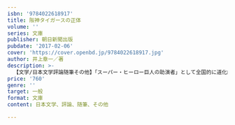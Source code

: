 ```yaml
---
isbn: '9784022618917'
title: 阪神タイガースの正体
volume: ''
series: 文庫
publisher: 朝日新聞出版
pubdate: '2017-02-06'
cover: 'https://cover.openbd.jp/9784022618917.jpg'
author: 井上章一／著
description: >-
  【文学/日本文学評論随筆その他】「スーパー・ヒーロー巨人の助演者」として全国的に道化的な存在となった阪神と、メディアが育てた阪神ファン。『京都ぎらい』の著者にして熱狂的阪神ファンの著者が、阪神と阪神ファンの正体を歴史的につきとめる、画期的阪神論！
price: '760'
genre: ''
target: 一般
format: 文庫
content: 日本文学、評論、随筆、その他

---
```

